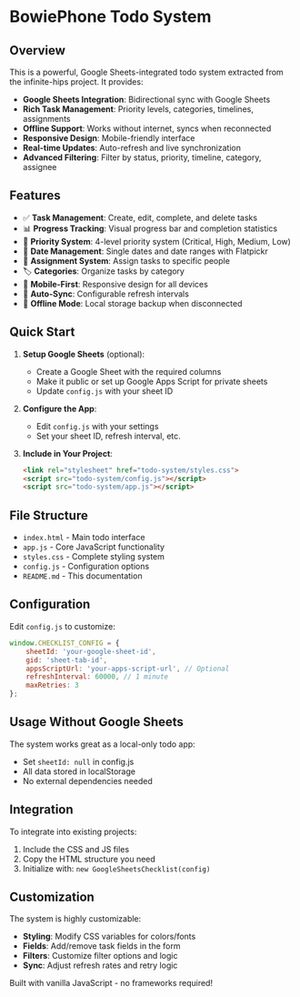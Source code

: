 # BowiePhone Todo System

## Overview

This is a powerful, Google Sheets-integrated todo system extracted from the infinite-hips project. It provides:

- **Google Sheets Integration**: Bidirectional sync with Google Sheets
- **Rich Task Management**: Priority levels, categories, timelines, assignments
- **Offline Support**: Works without internet, syncs when reconnected
- **Responsive Design**: Mobile-friendly interface
- **Real-time Updates**: Auto-refresh and live synchronization
- **Advanced Filtering**: Filter by status, priority, timeline, category, assignee

## Features

- ✅ **Task Management**: Create, edit, complete, and delete tasks
- 📊 **Progress Tracking**: Visual progress bar and completion statistics
- 🎯 **Priority System**: 4-level priority system (Critical, High, Medium, Low)
- 📅 **Date Management**: Single dates and date ranges with Flatpickr
- 👥 **Assignment System**: Assign tasks to specific people
- 🏷️ **Categories**: Organize tasks by category
- 📱 **Mobile-First**: Responsive design for all devices
- 🔄 **Auto-Sync**: Configurable refresh intervals
- 💾 **Offline Mode**: Local storage backup when disconnected

## Quick Start

1. **Setup Google Sheets** (optional):
   - Create a Google Sheet with the required columns
   - Make it public or set up Google Apps Script for private sheets
   - Update `config.js` with your sheet ID

2. **Configure the App**:
   - Edit `config.js` with your settings
   - Set your sheet ID, refresh interval, etc.

3. **Include in Your Project**:
   ```html
   <link rel="stylesheet" href="todo-system/styles.css">
   <script src="todo-system/config.js"></script>
   <script src="todo-system/app.js"></script>
   ```

## File Structure

- `index.html` - Main todo interface
- `app.js` - Core JavaScript functionality  
- `styles.css` - Complete styling system
- `config.js` - Configuration options
- `README.md` - This documentation

## Configuration

Edit `config.js` to customize:

```javascript
window.CHECKLIST_CONFIG = {
    sheetId: 'your-google-sheet-id',
    gid: 'sheet-tab-id',
    appsScriptUrl: 'your-apps-script-url', // Optional
    refreshInterval: 60000, // 1 minute
    maxRetries: 3
};
```

## Usage Without Google Sheets

The system works great as a local-only todo app:
- Set `sheetId: null` in config.js
- All data stored in localStorage
- No external dependencies needed

## Integration

To integrate into existing projects:

1. Include the CSS and JS files
2. Copy the HTML structure you need
3. Initialize with: `new GoogleSheetsChecklist(config)`

## Customization

The system is highly customizable:
- **Styling**: Modify CSS variables for colors/fonts
- **Fields**: Add/remove task fields in the form
- **Filters**: Customize filter options and logic
- **Sync**: Adjust refresh rates and retry logic

Built with vanilla JavaScript - no frameworks required!
